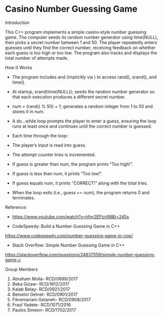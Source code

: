 # Casino Number Guessing Game
Introduction

  This C++ program implements a simple casino‐style number guessing game. The computer seeds its random number generator using time(NULL), then picks a secret number between 1 and 50. The player repeatedly enters guesses until they find the correct number, receiving feedback on whether each guess is too high or too low. The program also tracks and displays the total number of attempts made.
  
  How It Works
  
- The program includes <cstdlib> and <ctime> (implicitly via <iostream>) to access rand(), srand(), and time().
  
- At startup, srand(time(NULL)); seeds the random number generator so that each execution produces a different secret number.
  
- num = (rand() % 50) + 1; generates a random integer from 1 to 50 and stores it in num.
  
- A do…while loop prompts the player to enter a guess, ensuring the loop runs at least once and continues until the correct number is guessed.
  
- Each time through the loop:
  
- The player’s input is read into guess.
  
- The attempt counter tries is incremented.
  
- If guess is greater than num, the program prints “Too high!”.
  
- If guess is less than num, it prints “Too low!”.
  
- If guess equals num, it prints “CORRECT!” along with the total tries.
  
- When the loop exits (i.e., guess == num), the program returns 0 and terminates.

 
Reference:

- https://www.youtube.com/watch?v=hfnr2EPzn98&t=245s

- CodeSpeedy: Build a Number Guessing Game in C++

https://www.codespeedy.com/number-guessing-game-in-cpp/

- Stack Overflow: Simple Number Guessing Game in C++

https://stackoverflow.com/questions/24837559/simple-number-guessing-game-c


Group Members
1. Abraham Molla- RCD/0889/2017 
2. Beka Gizaw- RCD/1612/2017  
3. Kalab Belay- RCD/0921/2017 
4. Betselot Getnet- RCD/0901/2017 
5. Fikremariam Getaneh- RCD/0908/2017 
6. Fraol Yadete- RCD/1071/2016 
7. Paulos Simeon- RCD/1702/2017
